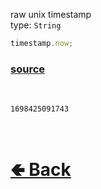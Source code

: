 raw unix timestamp<br>
type: `String`<br>

```js
timestamp.now;
```

### [source](https://github.com/paigeroid/noscord.js/blob/main/src/Services/UtilService/custard/Timestamp.js)

<br>

`1698425091743`

<br> <h1> [🢀 Back](https://github.com/paigeroid/noscord.js/wiki/Util.Timestamp) </h1>